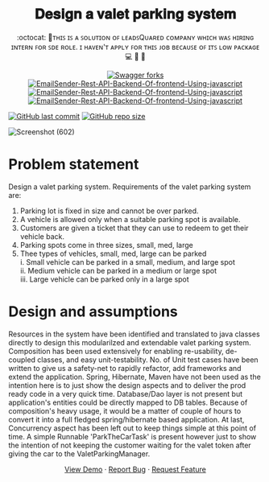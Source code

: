 <h1 align="center">𝐃𝐞𝐬𝐢𝐠𝐧 𝐚 𝐯𝐚𝐥𝐞𝐭 𝐩𝐚𝐫𝐤𝐢𝐧𝐠 𝐬𝐲𝐬𝐭𝐞𝐦</h1>
<p align="center">:octocat: 🌟ᴛʜɪꜱ ɪꜱ ᴀ ꜱᴏʟᴜᴛɪᴏɴ ᴏꜰ ʟᴇᴀᴅꜱQᴜᴀʀᴇᴅ ᴄᴏᴍᴘᴀɴʏ ᴡʜɪᴄʜ ᴡᴀꜱ ʜɪʀɪɴɢ ɪɴᴛᴇʀɴ ꜰᴏʀ ꜱᴅᴇ ʀᴏʟᴇ. ɪ ʜᴀᴠᴇɴ'ᴛ ᴀᴘᴘʟʏ ꜰᴏʀ ᴛʜɪꜱ ᴊᴏʙ ʙᴇᴄᴀᴜꜱᴇ ᴏꜰ ɪᴛꜱ ʟᴏᴡ ᴘᴀᴄᴋᴀɢᴇ 💻 🎯 🚀 <p>

	
<p align="center">
 <a href="https://github.com/ashish2030/Design-a-valet-parking-system-using-Java/fork" target="blank">
 <img src="https://img.shields.io/github/forks/ashish2030/Design-a-valet-parking-system-using-Java?style=flat-square" alt="Swagger forks"/>
</a>
<a href="https://github.com/ashish2030/Swagger/stargazers" target="blank">
<img src="https://img.shields.io/github/stars/ashish2030/Design-a-valet-parking-system-using-Java?style=flat-square" alt="EmailSender-Rest-API-Backend-Of-frontend-Using-javascript"/>
</a>
<a href="https://github.com/ashish2030/Design-a-valet-parking-system-using-Java/issues" target="blank">
<img src="https://img.shields.io/github/issues/ashish2030/Design-a-valet-parking-system-using-Java?style=flat-square" alt="EmailSender-Rest-API-Backend-Of-frontend-Using-javascript"/>
</a>
<a href="https://github.com/ashish2030/Design-a-valet-parking-system-using-Java/pulls" target="blank">
<img src="https://img.shields.io/github/issues-pr/ashish2030/Design-a-valet-parking-system-using-Java?style=flat-square" alt="EmailSender-Rest-API-Backend-Of-frontend-Using-javascript"/>
</a>
</p>


[![GitHub last commit](https://img.shields.io/github/last-commit/ashish2030/Design-a-valet-parking-system-using-Java)](https://github.com/ashish2030/Design-a-valet-parking-system-using-Java/commits/master)
[![GitHub repo size](https://img.shields.io/github/repo-size/ashish2030/Design-a-valet-parking-system-using-Java)](https://github.com/ashish2030/Design-a-valet-parking-system-using-Java/archive/master.zip)

![Screenshot (602)](https://user-images.githubusercontent.com/61516051/121710388-33386980-caf7-11eb-8c5c-8214aca7f601.png)

	
# Problem statement 
	
Design a valet parking system. Requirements of the valet parking system are:  
1. Parking lot is fixed in size and cannot be over parked.  
2. A vehicle is allowed only when a suitable parking spot is available.  
3. Customers are given a ticket that they can use to redeem to get their vehicle back.  
4. Parking spots come in three sizes, small, med, large  
5. Thee types of vehicles, small, med, large can be parked  
	i. Small vehicle can be parked in a small, medium, and large spot  
	ii. Medium vehicle can be parked in a medium or large spot  
	iii. Large vehicle can be parked only in a large spot

Design and assumptions
=======================
Resources in the system have been identified and translated to java classes directly to design this modularilzed and extendable valet parking system. Composition has been used extensively for enabling re-usability, de-coupled classes, and easy unit-testability. No. of Unit test cases have been written to give us a safety-net to rapidly refactor, add frameworks and extend the application. Spring, Hibernate, Maven have not been used as the intention here is to just show the design aspects and to deliver the prod ready code in a very quick time. Database/Dao layer is not present but application's entities could be directly mapped to DB tables. Because of composition's heavy usage, it would be a matter of couple of hours to convert it into a full fledged spring/hibernate based application. At last, Concurrency aspect has been left out to keep things simple at this point of time. A simple Runnable 'ParkTheCarTask' is present however just to show the intention of not keeping the customer waiting for the valet token after giving the car to the ValetParkingManager.

   <p align="center">
    <a href="https://www.careercup.com/question?id=5750856565653504" target="blank">View Demo</a>
    ·
    <a href="https://github.com/ashish2030/Design-a-valet-parking-system-using-Java/issues/new/choose">Report Bug</a>
    ·
    <a href="https://github.com/ashish2030/Design-a-valet-parking-system-using-Java/issues/new/choose">Request Feature</a>
</p>
